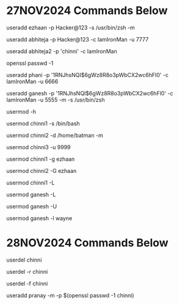 # 27NOV2024 Commands Below

useradd ezhaan -p Hacker@123 -s /usr/bin/zsh -m

useradd abhiteja -p Hacker@123 -c IamIronMan -u 7777

useradd abhiteja2 -p 'chinni' -c IamIronMan

openssl passwd -1

useradd phani -p '$1$RNJhsNQI$6gWz8R8o3pWbCX2wc6hFl0' -c IamIronMan -u 6666

useradd ganesh -p '$1$RNJhsNQI$6gWz8R8o3pWbCX2wc6hFl0' -c IamIronMan -u 5555 -m -s /usr/bin/zsh

usermod -h

usermod chinni1 -s /bin/bash

usermod chinni2 -d /home/batman -m 

usermod chinni3 -u 9999

usermod chinni1 -g ezhaan

usermod chinni2 -G ezhaan

usermod chinni1 -L

usermod ganesh -L

usermod ganesh -U

usermod ganesh -l wayne

# 28NOV2024 Commands Below

userdel chinni

userdel -r chinni

userdel -f chinni

useradd pranay -m -p $(openssl passwd -1 chinni)
